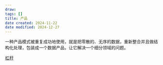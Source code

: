 ```yaml
---
draw:
tags: []
title: 产品
date created: 2024-11-22
date modified: 2024-12-27
---
```


一种产品模式被重复成功地使用，就是把零散的、无序的数据，重新整合并且做结构化处理，包装成一个数据产品，让它解决一个细分领域的问题。

[杠杆](杠杆.md)
